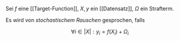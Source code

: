 Sei $f$ eine [[Target-Function]], $X, y$ ein [[Datensatz]], $\Omega$ ein Strafterm.

Es wird von *stochastischem Rauschen* gesprochen, falls

$$
	\forall i \in |X| : y_i = f(X_i) + \Omega_i
$$